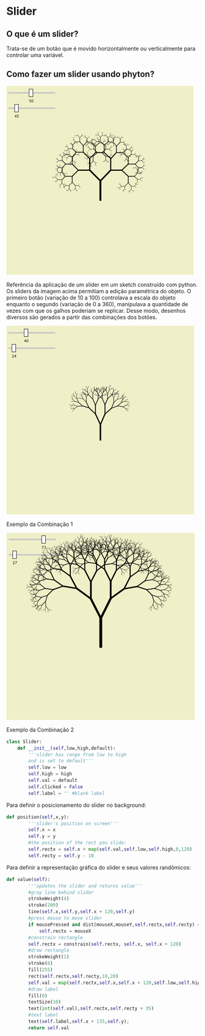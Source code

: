 
# Slider

## O que é um slider?

Trata-se de um botão que é movido horizontalmente ou verticalmente para controlar uma variável.

## Como fazer um slider usando phyton?

![SLIDER1](SLIDER1.PNG)

Referência da aplicação de um slider em um sketch construído com python.
Os sliders da imagem acima permitiam a edição paramétrica do objeto. O primeiro botão (variação de 10 a 100) controlava a escala do objeto enquanto o segundo (variação de 0 a 360), manipulava a quantidade de vezes com que os galhos poderiam se replicar. Desse modo, desenhos diversos são gerados a partir das combinações dos botões.

![SLIDER2](SLIDER2.PNG)

Exemplo da Combinação 1

![SLIDER3](SLIDER3.PNG)

Exemplo da Combinação 2

``` python
class Slider:
    def __init__(self,low,high,default):
        '''slider has range from low to high
        and is set to default'''
        self.low = low
        self.high = high
        self.val = default
        self.clicked = False
        self.label = '' #blank label
```

Para definir o posicionamento do slider no background:

``` python
def position(self,x,y):
        '''slider's position on screen'''
        self.x = x
        self.y = y
        #the position of the rect you slide:
        self.rectx = self.x + map(self.val,self.low,self.high,0,120)
        self.recty = self.y - 10
```

Para definir a representação gráfica do slider e seus valores randômicos:

``` python
def value(self):
        '''updates the slider and returns value'''
        #gray line behind slider
        strokeWeight(4)
        stroke(200)
        line(self.x,self.y,self.x + 120,self.y)
        #press mouse to move slider
        if mousePressed and dist(mouseX,mouseY,self.rectx,self.recty) < 20:
            self.rectx = mouseX
        #constrain rectangle
        self.rectx = constrain(self.rectx, self.x, self.x + 120)
        #draw rectangle
        strokeWeight(1)
        stroke(0)
        fill(255)
        rect(self.rectx,self.recty,10,20)
        self.val = map(self.rectx,self.x,self.x + 120,self.low,self.high)
        #draw label
        fill(0)
        textSize(10)
        text(int(self.val),self.rectx,self.recty + 35)
        #text label
        text(self.label,self.x + 135,self.y);
        return self.val    
```














